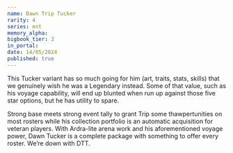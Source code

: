 ```yaml
---
name: Dawn Trip Tucker
rarity: 4
series: ent
memory_alpha:
bigbook_tier: 3
in_portal:
date: 14/05/2024
published: true
---
```


This Tucker variant has so much going for him (art, traits, stats, skills) that we genuinely wish he was a Legendary instead. Some of that value, such as his voyage capability, will end up blunted when run up against those five star options, but he has utility to spare.

Strong base meets strong event tally to grant Trip some thawpertunities on most rosters while his collection portfolio is an automatic acquisition for veteran players. With Ardra-lite arena work and his aforementioned voyage power, Dawn Tucker is a complete package with something to offer every roster. We’re down with DTT.
